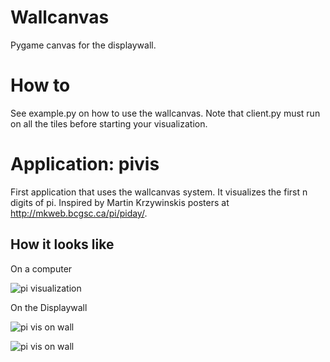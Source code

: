 # Wallcanvas
Pygame canvas for the displaywall. 

# How to 
See example.py on how to use the wallcanvas. Note that client.py must
run on all the tiles before starting your visualization. 

# Application: pivis
First application that uses the wallcanvas system. It visualizes the first n
digits of pi. Inspired by Martin Krzywinskis posters at 
http://mkweb.bcgsc.ca/pi/piday/. 

## How it looks like
On a computer

![pi visualization](http://farm8.staticflickr.com/7398/13036398074_461b069f3c.jpg)

On the Displaywall

![pi vis on wall](http://farm4.staticflickr.com/3036/13035275155_c0e4b70db9.jpg)

![pi vis on wall](http://farm3.staticflickr.com/2395/13035410303_4542b2a825.jpg)


